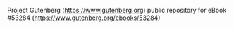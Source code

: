 Project Gutenberg (https://www.gutenberg.org) public repository for
eBook #53284 (https://www.gutenberg.org/ebooks/53284)
